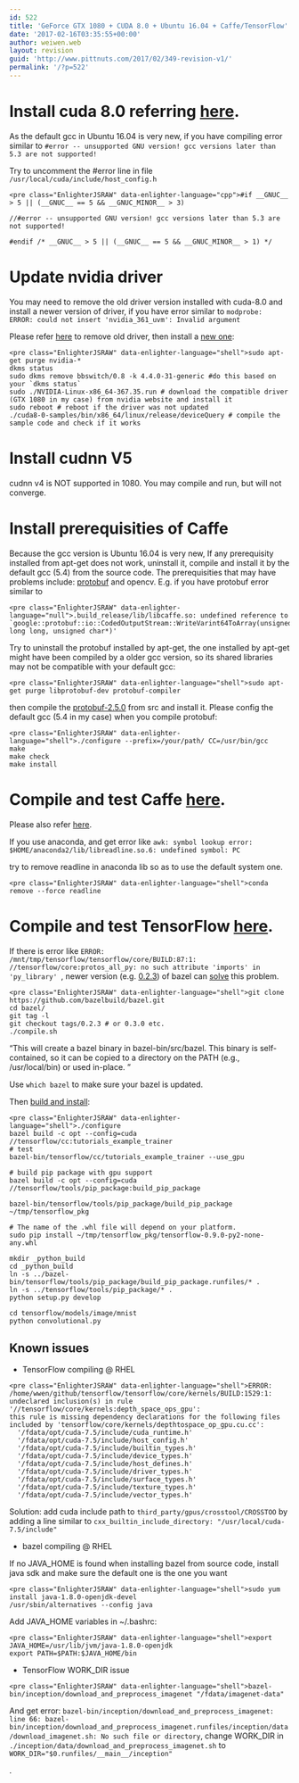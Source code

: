 ```yaml
---
id: 522
title: 'GeForce GTX 1080 + CUDA 8.0 + Ubuntu 16.04 + Caffe/TensorFlow'
date: '2017-02-16T03:35:55+00:00'
author: weiwen.web
layout: revision
guid: 'http://www.pittnuts.com/2017/02/349-revision-v1/'
permalink: '/?p=522'
---
```


# Install cuda 8.0 referring [here](http://docs.nvidia.com/cuda/cuda-getting-started-guide-for-linux/#axzz4FHQEeR00).

As the default gcc in Ubuntu 16.04 is very new, if you have compiling error similar to `#error -- unsupported GNU version! gcc versions later than 5.3 are not supported!`

Try to uncomment the #error line in file `/usr/local/cuda/include/host_config.h`

```
<pre class="EnlighterJSRAW" data-enlighter-language="cpp">#if __GNUC__ > 5 || (__GNUC__ == 5 && __GNUC_MINOR__ > 3)

//#error -- unsupported GNU version! gcc versions later than 5.3 are not supported!

#endif /* __GNUC__ > 5 || (__GNUC__ == 5 && __GNUC_MINOR__ > 1) */
```

# Update nvidia driver

You may need to remove the old driver version installed with cuda-8.0 and install a newer version of driver, if you have error similar to `modprobe: ERROR: could not insert 'nvidia_361_uvm': Invalid argument`

Please refer [here](https://codeyarns.com/2013/02/07/how-to-fix-nvidia-driver-failure-on-ubuntu/) to remove old driver, then install a [new one](http://www.nvidia.com/Download/index.aspx?lang=en-us):

```
<pre class="EnlighterJSRAW" data-enlighter-language="shell">sudo apt-get purge nvidia-*
dkms status
sudo dkms remove bbswitch/0.8 -k 4.4.0-31-generic #do this based on your `dkms status`
sudo ./NVIDIA-Linux-x86_64-367.35.run # download the compatible driver (GTX 1080 in my case) from nvidia website and install it
sudo reboot # reboot if the driver was not updated
./cuda8-0-samples/bin/x86_64/linux/release/deviceQuery # compile the sample code and check if it works
```

# Install cudnn V5

cudnn v4 is NOT supported in 1080. You may compile and run, but will not converge.

# Install prerequisities of Caffe

Because the gcc version is Ubuntu 16.04 is very new, If any prerequisity installed from apt-get does not work, uninstall it, compile and install it by the default gcc (5.4) from the source code. The prerequisities that may have problems include: [protobuf](https://github.com/BVLC/caffe/issues/3046) and opencv. E.g. if you have protobuf error similar to

```
<pre class="EnlighterJSRAW" data-enlighter-language="null">.build_release/lib/libcaffe.so: undefined reference to `google::protobuf::io::CodedOutputStream::WriteVarint64ToArray(unsigned long long, unsigned char*)'
```

Try to uninstall the protobuf installed by apt-get, the one installed by apt-get might have been compiled by a older gcc version, so its shared libraries may not be compatible with your default gcc:

```
<pre class="EnlighterJSRAW" data-enlighter-language="shell">sudo apt-get purge libprotobuf-dev protobuf-compiler
```

then compile the [protobuf-2.5.0](https://github.com/google/protobuf/tree/v2.5.0) from src and install it. Please config the default gcc (5.4 in my case) when you compile protobuf:

```
<pre class="EnlighterJSRAW" data-enlighter-language="shell">./configure --prefix=/your/path/ CC=/usr/bin/gcc
make
make check
make install
```

#  Compile and test Caffe [here](http://caffe.berkeleyvision.org/installation.html).

Please also refer [here](https://github.com/BVLC/caffe/wiki/Ubuntu-16.04-or-15.10-Installation-Guide).

If you use anaconda, and get error like `awk: symbol lookup error: $HOME/anaconda2/lib/libreadline.so.6: undefined symbol: PC`

try to remove readline in anaconda lib so as to use the default system one.

```
<pre class="EnlighterJSRAW" data-enlighter-language="shell">conda remove --force readline
```

# Compile and test TensorFlow [here](https://www.tensorflow.org/versions/master/get_started/os_setup.html#installing-from-sources).

If there is error like `ERROR: /mnt/tmp/tensorflow/tensorflow/core/BUILD:87:1: //tensorflow/core:protos_all_py: no such attribute 'imports' in 'py_library' `, newer version (e.g. [0.2.3](https://github.com/bazelbuild/bazel/tree/0.2.3)) of bazel can [solve](https://github.com/tensorflow/tensorflow/issues/1452) this problem.

```
<pre class="EnlighterJSRAW" data-enlighter-language="shell">git clone https://github.com/bazelbuild/bazel.git
cd bazel/
git tag -l
git checkout tags/0.2.3 # or 0.3.0 etc.
./compile.sh
```

“This will create a bazel binary in bazel-bin/src/bazel. This binary is self-contained, so it can be copied to a directory on the PATH (e.g., /usr/local/bin) or used in-place. ”

Use `which bazel` to make sure your bazel is updated.

Then [build and install](https://github.com/tensorflow/tensorflow/blob/master/tensorflow/g3doc/get_started/os_setup.md#installing-from-sources):

```
<pre class="EnlighterJSRAW" data-enlighter-language="shell">./configure
bazel build -c opt --config=cuda //tensorflow/cc:tutorials_example_trainer
# test
bazel-bin/tensorflow/cc/tutorials_example_trainer --use_gpu

# build pip package with gpu support
bazel build -c opt --config=cuda //tensorflow/tools/pip_package:build_pip_package

bazel-bin/tensorflow/tools/pip_package/build_pip_package ~/tmp/tensorflow_pkg

# The name of the .whl file will depend on your platform.
sudo pip install ~/tmp/tensorflow_pkg/tensorflow-0.9.0-py2-none-any.whl

mkdir _python_build
cd _python_build
ln -s ../bazel-bin/tensorflow/tools/pip_package/build_pip_package.runfiles/* .
ln -s ../tensorflow/tools/pip_package/* .
python setup.py develop

cd tensorflow/models/image/mnist
python convolutional.py
```

## Known issues

- TensorFlow compiling @ RHEL

```
<pre class="EnlighterJSRAW" data-enlighter-language="shell">ERROR: /home/wwen/github/tensorflow/tensorflow/core/kernels/BUILD:1529:1: undeclared inclusion(s) in rule '//tensorflow/core/kernels:depth_space_ops_gpu':
this rule is missing dependency declarations for the following files included by 'tensorflow/core/kernels/depthtospace_op_gpu.cu.cc':
  '/fdata/opt/cuda-7.5/include/cuda_runtime.h'
  '/fdata/opt/cuda-7.5/include/host_config.h'
  '/fdata/opt/cuda-7.5/include/builtin_types.h'
  '/fdata/opt/cuda-7.5/include/device_types.h'
  '/fdata/opt/cuda-7.5/include/host_defines.h'
  '/fdata/opt/cuda-7.5/include/driver_types.h'
  '/fdata/opt/cuda-7.5/include/surface_types.h'
  '/fdata/opt/cuda-7.5/include/texture_types.h'
  '/fdata/opt/cuda-7.5/include/vector_types.h'
```

Solution: add cuda include path to `third_party/gpus/crosstool/CROSSTOO` by adding a line similar to `cxx_builtin_include_directory: "/usr/local/cuda-7.5/include"`

- bazel compiling @ RHEL

If no JAVA\_HOME is found when installing bazel from source code, install java sdk and make sure the default one is the one you want

```
<pre class="EnlighterJSRAW" data-enlighter-language="shell">sudo yum install java-1.8.0-openjdk-devel
/usr/sbin/alternatives --config java
```

Add JAVA\_HOME variables in ~/.bashrc:

```
<pre class="EnlighterJSRAW" data-enlighter-language="shell">export JAVA_HOME=/usr/lib/jvm/java-1.8.0-openjdk
export PATH=$PATH:$JAVA_HOME/bin
```

- TensorFlow WORK\_DIR issue

```
<pre class="EnlighterJSRAW" data-enlighter-language="shell">bazel-bin/inception/download_and_preprocess_imagenet "/fdata/imagenet-data"
```

And get error: `bazel-bin/inception/download_and_preprocess_imagenet: line 66: bazel-bin/inception/download_and_preprocess_imagenet.runfiles/inception/data/download_imagenet.sh: No such file or directory`, change WORK\_DIR in `./inception/data/download_and_preprocess_imagenet.sh` to `WORK_DIR="$0.runfiles/__main__/inception"`

.